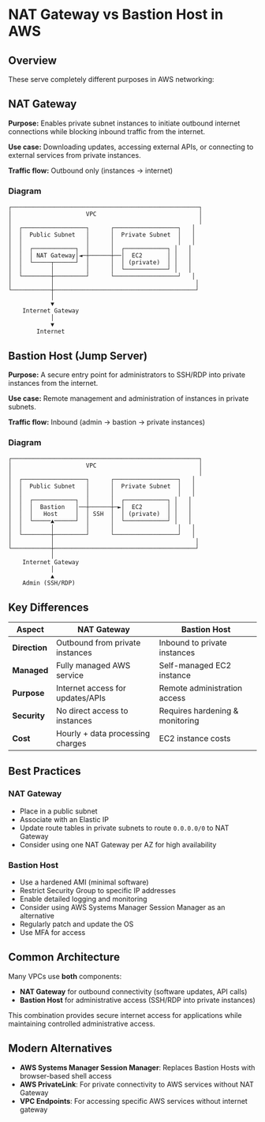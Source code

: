 # NAT Gateway vs Bastion Host in AWS

## Overview

These serve completely different purposes in AWS networking:

## NAT Gateway

**Purpose:** Enables private subnet instances to initiate outbound internet connections while blocking inbound traffic from the internet.

**Use case:** Downloading updates, accessing external APIs, or connecting to external services from private instances.

**Traffic flow:** Outbound only (instances → internet)

### Diagram

```text
┌─────────────────────────────────────────────────────┐
│                     VPC                             │
│                                                     │
│  ┌──────────────────┐      ┌──────────────────┐   │
│  │  Public Subnet   │      │  Private Subnet  │   │
│  │                  │      │                  │   │
│  │  ┌────────────┐  │      │  ┌────────────┐ │   │
│  │  │ NAT Gateway│◄─┼──────┼──│  EC2       │ │   │
│  │  └─────┬──────┘  │      │  │ (private)  │ │   │
│  │        │         │      │  └────────────┘ │   │
│  └────────┼─────────┘      └──────────────────┘   │
│           │                                        │
└───────────┼────────────────────────────────────────┘
            │
            ▼
    Internet Gateway
            │
            ▼
        Internet
```

## Bastion Host (Jump Server)

**Purpose:** A secure entry point for administrators to SSH/RDP into private instances from the internet.

**Use case:** Remote management and administration of instances in private subnets.

**Traffic flow:** Inbound (admin → bastion → private instances)

### Diagram

```text
┌─────────────────────────────────────────────────────┐
│                     VPC                             │
│                                                     │
│  ┌──────────────────┐      ┌──────────────────┐   │
│  │  Public Subnet   │      │  Private Subnet  │   │
│  │                  │      │                  │   │
│  │  ┌────────────┐  │      │  ┌────────────┐ │   │
│  │  │  Bastion   │──┼──────┼─►│  EC2       │ │   │
│  │  │   Host     │  │ SSH  │  │ (private)  │ │   │
│  │  └─────▲──────┘  │      │  └────────────┘ │   │
│  │        │         │      │                  │   │
│  └────────┼─────────┘      └──────────────────┘   │
│           │                                        │
└───────────┼────────────────────────────────────────┘
            │
    Internet Gateway
            │
            ▲
    Admin (SSH/RDP)
```

## Key Differences

| Aspect | NAT Gateway | Bastion Host |
|--------|-------------|--------------|
| **Direction** | Outbound from private instances | Inbound to private instances |
| **Managed** | Fully managed AWS service | Self-managed EC2 instance |
| **Purpose** | Internet access for updates/APIs | Remote administration access |
| **Security** | No direct access to instances | Requires hardening & monitoring |
| **Cost** | Hourly + data processing charges | EC2 instance costs |

## Best Practices

### NAT Gateway
- Place in a public subnet
- Associate with an Elastic IP
- Update route tables in private subnets to route `0.0.0.0/0` to NAT Gateway
- Consider using one NAT Gateway per AZ for high availability

### Bastion Host
- Use a hardened AMI (minimal software)
- Restrict Security Group to specific IP addresses
- Enable detailed logging and monitoring
- Consider using AWS Systems Manager Session Manager as an alternative
- Regularly patch and update the OS
- Use MFA for access

## Common Architecture

Many VPCs use **both** components:
- **NAT Gateway** for outbound connectivity (software updates, API calls)
- **Bastion Host** for administrative access (SSH/RDP into private instances)

This combination provides secure internet access for applications while maintaining controlled administrative access.

## Modern Alternatives

- **AWS Systems Manager Session Manager**: Replaces Bastion Hosts with browser-based shell access
- **AWS PrivateLink**: For private connectivity to AWS services without NAT Gateway
- **VPC Endpoints**: For accessing specific AWS services without internet gateway
